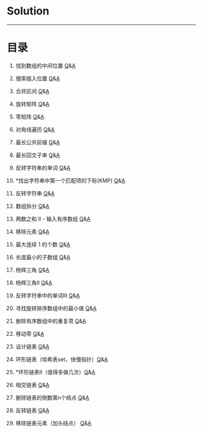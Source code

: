 # Solution
***
# 目录
1. 找到数组的中间位置 [Q](https://leetcode.cn/problems/find-the-middle-index-in-array/description/)&[A](src/com/jackson/solution/question/Question1991.java)
2. 搜索插入位置 [Q](https://leetcode.cn/problems/search-insert-position/description/)&[A](src/com/jackson/solution/question/Question35.java)
3. 合并区间 [Q](https://leetcode.cn/problems/merge-intervals/description/)&[A](src/com/jackson/solution/question/Question56.java)  

4. 旋转矩阵 [Q](https://leetcode.cn/problems/rotate-image/)&[A](src/com/jackson/solution/question/Question48.java)
5. 零矩阵 [Q](https://leetcode.cn/problems/zero-matrix-lcci/)&[A](src/com/jackson/solution/interview/InQuestion0108.java)
6. 对角线遍历 [Q](https://leetcode.cn/problems/diagonal-traverse/description/)&[A](src/com/jackson/solution/question/Question498.java)  

7. 最长公共前缀 [Q](https://leetcode.cn/problems/longest-common-prefix/description/)&[A](src/com/jackson/solution/question/Question14.java)
8. 最长回文子串 [Q](https://leetcode.cn/problems/longest-palindromic-substring/description/)&[A](src/com/jackson/solution/question/Question5.java)
9. 反转字符串的单词 [Q](https://leetcode.cn/problems/reverse-words-in-a-string/description/)&[A](src/com/jackson/solution/question/Question151.java)
10. *找出字符串中第一个匹配项的下标(KMP) [Q](https://leetcode.cn/problems/find-the-index-of-the-first-occurrence-in-a-string/description/)&[A](src/com/jackson/solution/question/Question28.java)  

11. 反转字符串 [Q](https://leetcode.cn/problems/reverse-string/description/)&[A](src/com/jackson/solution/question/Question344.java)
12. 数组拆分 [Q](https://leetcode.cn/problems/array-partition/)&[A](src/com/jackson/solution/question/Question561.java)
13. 两数之和 II - 输入有序数组 [Q](https://leetcode.cn/problems/two-sum-ii-input-array-is-sorted/description/)&[A](src/com/jackson/solution/question/Question167.java)  

14. 移除元素 [Q](https://leetcode.cn/problems/remove-element/description/)&[A](src/com/jackson/solution/question/Question27.java)
15. 最大连续 1 的个数 [Q](https://leetcode.cn/problems/max-consecutive-ones/description/)&[A](src/com/jackson/solution/question/Question485.java)
16. 长度最小的子数组 [Q](https://leetcode.cn/problems/minimum-size-subarray-sum/description/)&[A](src/com/jackson/solution/question/Question209.java)  

17. 杨辉三角 [Q](https://leetcode.cn/problems/pascals-triangle/description/)&[A](src/com/jackson/solution/question/Question118.java)
18. 杨辉三角II [Q](https://leetcode.cn/problems/pascals-triangle-ii/solutions/601082/yang-hui-san-jiao-ii-by-leetcode-solutio-shuk/)&[A](src/com/jackson/solution/question/Question119.java)
19. 反转字符串中的单词III [Q](https://leetcode.cn/problems/reverse-words-in-a-string-iii/description/)&[A](src/com/jackson/solution/question/Question557.java)
20. 寻找旋转排序数组中的最小值 [Q](https://leetcode.cn/problems/find-minimum-in-rotated-sorted-array/description/)&[A](src/com/jackson/solution/question/Question153.java)
21. 删除有序数组中的重复项 [Q](https://leetcode.cn/problems/remove-duplicates-from-sorted-array/description/)&[A](src/com/jackson/solution/question/Question26.java)
22. 移动零 [Q](https://leetcode.cn/problems/move-zeroes/description/)&[A](src/com/jackson/solution/question/Question283.java)  

23. 设计链表 [Q](https://leetcode.cn/problems/design-linked-list/description/)&[A](src/com/jackson/solution/question/Question707.java)
24. 环形链表（哈希表set，快慢指针）[Q](https://leetcode.cn/problems/linked-list-cycle/description/)&[A](src/com/jackson/solution/question/Question141.java)
25. *环形链表II（值得多做几次）[Q](https://leetcode.cn/problems/linked-list-cycle-ii/solutions/)&[A](src/com/jackson/solution/question/Question142.java)
26. 相交链表 [Q](https://leetcode.cn/problems/intersection-of-two-linked-lists/description/)&[A](src/com/jackson/solution/question/Question160.java)
27. 删除链表的倒数第n个结点 [Q](https://leetcode.cn/problems/remove-nth-node-from-end-of-list/description/)&[A](src/com/jackson/solution/question/Question19.java)

28. 反转链表 [Q](https://leetcode.cn/problems/reverse-linked-list/description/)&[A](src/com/jackson/solution/question/Question206.java)
29. 移除链表元素（加头结点） [Q](https://leetcode.cn/problems/remove-linked-list-elements/description/)&[A](src/com/jackson/solution/question/Question203.java)